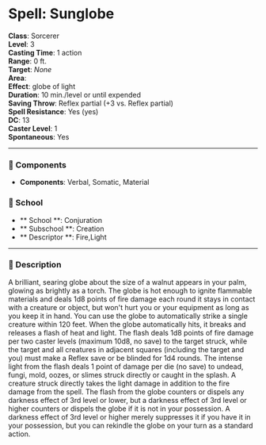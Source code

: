 
# Spell: Sunglobe
**Class**: Sorcerer  
**Level**: 3  
**Casting Time**: 1 action  
**Range**: 0 ft.  
**Target**: _None_  
**Area**:   
**Effect**: globe of light  
**Duration**: 10 min./level or until expended  
**Saving Throw**: Reflex partial (+3 vs. Reflex partial)  
**Spell Resistance**: Yes (yes)  
**DC**: 13  
**Caster Level**: 1  
**Spontaneous**: Yes

---

### 🔮 Components
- **Components**: Verbal, Somatic, Material

### 🏫 School
- ** School **: Conjuration
- ** Subschool **: Creation
- ** Descriptor **: Fire,Light
---

### 📜 Description
A brilliant, searing globe about the size of a walnut appears in your palm, glowing as brightly as a torch. The globe is hot enough to ignite flammable materials and deals 1d8 points of fire damage each round it stays in contact with a creature or object, but won't hurt you or your equipment as long as you keep it in hand. You can use the globe to automatically strike a single creature within 120 feet. When the globe automatically hits, it breaks and releases a flash of heat and light. The flash deals 1d8 points of fire damage per two caster levels (maximum 10d8, no save) to the target struck, while the target and all creatures in adjacent squares (including the target and you) must make a Reflex save or be blinded for 1d4 rounds. The intense light from the flash deals 1 point of damage per die (no save) to undead, fungi, mold, oozes, or slimes struck directly or caught in the splash. A creature struck directly takes the light damage in addition to the fire damage from the spell. The flash from the globe counters or dispels any darkness effect of 3rd level or lower, but a darkness effect of 3rd level or higher counters or dispels the globe if it is not in your possession. A darkness effect of 3rd level or higher merely suppresses it if you have it in your possession, but you can rekindle the globe on your turn as a standard action.
